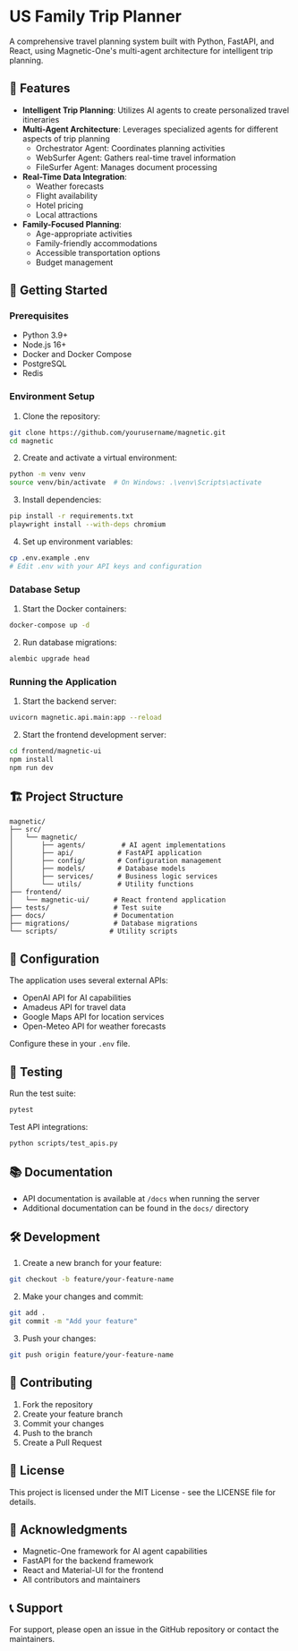 # US Family Trip Planner

A comprehensive travel planning system built with Python, FastAPI, and React, using Magnetic-One's multi-agent architecture for intelligent trip planning.

## 🌟 Features

- **Intelligent Trip Planning**: Utilizes AI agents to create personalized travel itineraries
- **Multi-Agent Architecture**: Leverages specialized agents for different aspects of trip planning
  - Orchestrator Agent: Coordinates planning activities
  - WebSurfer Agent: Gathers real-time travel information
  - FileSurfer Agent: Manages document processing
- **Real-Time Data Integration**:
  - Weather forecasts
  - Flight availability
  - Hotel pricing
  - Local attractions
- **Family-Focused Planning**:
  - Age-appropriate activities
  - Family-friendly accommodations
  - Accessible transportation options
  - Budget management

## 🚀 Getting Started

### Prerequisites

- Python 3.9+
- Node.js 16+
- Docker and Docker Compose
- PostgreSQL
- Redis

### Environment Setup

1. Clone the repository:
```bash
git clone https://github.com/yourusername/magnetic.git
cd magnetic
```

2. Create and activate a virtual environment:
```bash
python -m venv venv
source venv/bin/activate  # On Windows: .\venv\Scripts\activate
```

3. Install dependencies:
```bash
pip install -r requirements.txt
playwright install --with-deps chromium
```

4. Set up environment variables:
```bash
cp .env.example .env
# Edit .env with your API keys and configuration
```

### Database Setup

1. Start the Docker containers:
```bash
docker-compose up -d
```

2. Run database migrations:
```bash
alembic upgrade head
```

### Running the Application

1. Start the backend server:
```bash
uvicorn magnetic.api.main:app --reload
```

2. Start the frontend development server:
```bash
cd frontend/magnetic-ui
npm install
npm run dev
```

## 🏗️ Project Structure

```
magnetic/
├── src/
│   └── magnetic/
│       ├── agents/         # AI agent implementations
│       ├── api/           # FastAPI application
│       ├── config/        # Configuration management
│       ├── models/        # Database models
│       ├── services/      # Business logic services
│       └── utils/         # Utility functions
├── frontend/
│   └── magnetic-ui/      # React frontend application
├── tests/                # Test suite
├── docs/                 # Documentation
├── migrations/           # Database migrations
└── scripts/             # Utility scripts
```

## 🔧 Configuration

The application uses several external APIs:
- OpenAI API for AI capabilities
- Amadeus API for travel data
- Google Maps API for location services
- Open-Meteo API for weather forecasts

Configure these in your `.env` file.

## 🧪 Testing

Run the test suite:
```bash
pytest
```

Test API integrations:
```bash
python scripts/test_apis.py
```

## 📚 Documentation

- API documentation is available at `/docs` when running the server
- Additional documentation can be found in the `docs/` directory

## 🛠️ Development

1. Create a new branch for your feature:
```bash
git checkout -b feature/your-feature-name
```

2. Make your changes and commit:
```bash
git add .
git commit -m "Add your feature"
```

3. Push your changes:
```bash
git push origin feature/your-feature-name
```

## 🤝 Contributing

1. Fork the repository
2. Create your feature branch
3. Commit your changes
4. Push to the branch
5. Create a Pull Request

## 📄 License

This project is licensed under the MIT License - see the LICENSE file for details.

## 🙏 Acknowledgments

- Magnetic-One framework for AI agent capabilities
- FastAPI for the backend framework
- React and Material-UI for the frontend
- All contributors and maintainers

## 📞 Support

For support, please open an issue in the GitHub repository or contact the maintainers. 